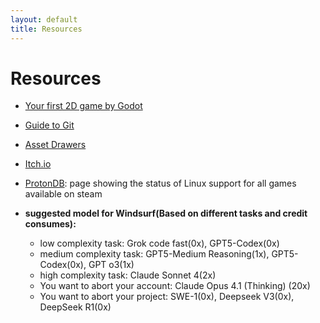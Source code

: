 ```yaml
---
layout: default
title: Resources
---
```


# Resources

- [Your first 2D game by Godot](https://docs.godotengine.org/en/stable/getting_started/first_2d_game/)
- [Guide to Git](/resources/git-guide/)
- [Asset Drawers](/assets-drawer/)
- [Itch.io](https://itch.io)
- [ProtonDB](https://protondb.com): page showing the status of Linux support for all games available on steam

- **suggested model for Windsurf(Based on different tasks and credit consumes):** 
    - low complexity task: Grok code fast(0x), GPT5-Codex(0x)
    - medium complexity task: GPT5-Medium Reasoning(1x), GPT5-Codex(0x), GPT o3(1x)
    - high complexity task: Claude Sonnet 4(2x)
    - You want to abort your account: Claude Opus 4.1 (Thinking) (20x)
    - You want to abort your project: SWE-1(0x), Deepseek V3(0x), DeepSeek R1(0x)